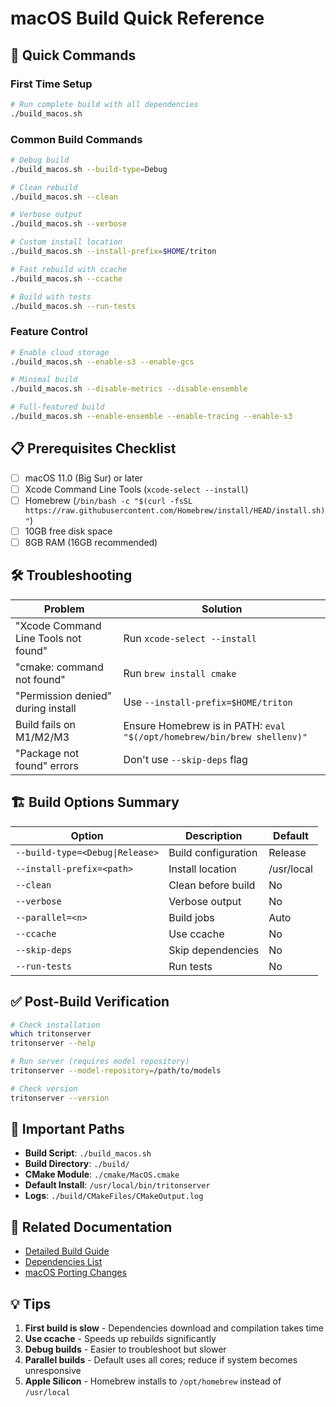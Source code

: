 # macOS Build Quick Reference

## 🚀 Quick Commands

### First Time Setup
```bash
# Run complete build with all dependencies
./build_macos.sh
```

### Common Build Commands
```bash
# Debug build
./build_macos.sh --build-type=Debug

# Clean rebuild
./build_macos.sh --clean

# Verbose output
./build_macos.sh --verbose

# Custom install location
./build_macos.sh --install-prefix=$HOME/triton

# Fast rebuild with ccache
./build_macos.sh --ccache

# Build with tests
./build_macos.sh --run-tests
```

### Feature Control
```bash
# Enable cloud storage
./build_macos.sh --enable-s3 --enable-gcs

# Minimal build
./build_macos.sh --disable-metrics --disable-ensemble

# Full-featured build
./build_macos.sh --enable-ensemble --enable-tracing --enable-s3
```

## 📋 Prerequisites Checklist

- [ ] macOS 11.0 (Big Sur) or later
- [ ] Xcode Command Line Tools (`xcode-select --install`)
- [ ] Homebrew (`/bin/bash -c "$(curl -fsSL https://raw.githubusercontent.com/Homebrew/install/HEAD/install.sh)"`)
- [ ] 10GB free disk space
- [ ] 8GB RAM (16GB recommended)

## 🛠️ Troubleshooting

| Problem | Solution |
|---------|----------|
| "Xcode Command Line Tools not found" | Run `xcode-select --install` |
| "cmake: command not found" | Run `brew install cmake` |
| "Permission denied" during install | Use `--install-prefix=$HOME/triton` |
| Build fails on M1/M2/M3 | Ensure Homebrew is in PATH: `eval "$(/opt/homebrew/bin/brew shellenv)"` |
| "Package not found" errors | Don't use `--skip-deps` flag |

## 🏗️ Build Options Summary

| Option | Description | Default |
|--------|-------------|---------|
| `--build-type=<Debug\|Release>` | Build configuration | Release |
| `--install-prefix=<path>` | Install location | /usr/local |
| `--clean` | Clean before build | No |
| `--verbose` | Verbose output | No |
| `--parallel=<n>` | Build jobs | Auto |
| `--ccache` | Use ccache | No |
| `--skip-deps` | Skip dependencies | No |
| `--run-tests` | Run tests | No |

## ✅ Post-Build Verification

```bash
# Check installation
which tritonserver
tritonserver --help

# Run server (requires model repository)
tritonserver --model-repository=/path/to/models

# Check version
tritonserver --version
```

## 📁 Important Paths

- **Build Script**: `./build_macos.sh`
- **Build Directory**: `./build/`
- **CMake Module**: `./cmake/MacOS.cmake`
- **Default Install**: `/usr/local/bin/tritonserver`
- **Logs**: `./build/CMakeFiles/CMakeOutput.log`

## 🔗 Related Documentation

- [Detailed Build Guide](./MACOS_BUILD_GUIDE.md)
- [Dependencies List](./DEPENDENCIES_MACOS.md)
- [macOS Porting Changes](./MACOS_BUILD_CHANGES.md)

## 💡 Tips

1. **First build is slow** - Dependencies download and compilation takes time
2. **Use ccache** - Speeds up rebuilds significantly
3. **Debug builds** - Easier to troubleshoot but slower
4. **Parallel builds** - Default uses all cores; reduce if system becomes unresponsive
5. **Apple Silicon** - Homebrew installs to `/opt/homebrew` instead of `/usr/local`